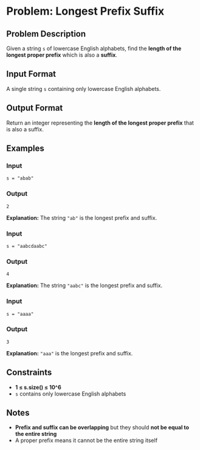 
# Problem: Longest Prefix Suffix

## Problem Description
Given a string `s` of lowercase English alphabets, find the **length of the longest proper prefix** which is also a **suffix**.

## Input Format
A single string `s` containing only lowercase English alphabets.

## Output Format
Return an integer representing the **length of the longest proper prefix** that is also a suffix.

## Examples

### Input

`s = "abab"`<br/>

### Output

`2`<br/>

**Explanation:** The string `"ab"` is the longest prefix and suffix.

### Input

`s = "aabcdaabc"`<br/>

### Output

`4`<br/>

**Explanation:** The string `"aabc"` is the longest prefix and suffix.

### Input

`s = "aaaa"`<br/>

### Output

`3`<br/>

**Explanation:** `"aaa"` is the longest prefix and suffix.

## Constraints
- **1 ≤ s.size() ≤ 10^6**
- `s` contains only lowercase English alphabets

## Notes
- **Prefix and suffix can be overlapping** but they should **not be equal to the entire string**
- A proper prefix means it cannot be the entire string itself

